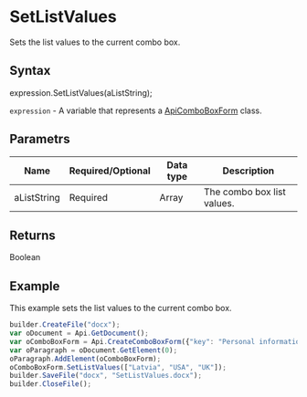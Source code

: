 # SetListValues

Sets the list values to the current combo box.

## Syntax

expression.SetListValues(aListString);

`expression` - A variable that represents a [ApiComboBoxForm](../ApiComboBoxForm.md) class.

## Parametrs

| **Name** | **Required/Optional** | **Data type** | **Description** |
| ------------- | ------------- | ------------- | ------------- |
| aListString | Required | Array<String> | The combo box list values. |

## Returns

Boolean

## Example

This example sets the list values to the current combo box.

```javascript
builder.CreateFile("docx");
var oDocument = Api.GetDocument();
var oComboBoxForm = Api.CreateComboBoxForm({"key": "Personal information", "tip": "Choose your country", "required": true, "placeholder": "Country", "editable": false, "autoFit": false});
var oParagraph = oDocument.GetElement(0);
oParagraph.AddElement(oComboBoxForm);
oComboBoxForm.SetListValues(["Latvia", "USA", "UK"]);
builder.SaveFile("docx", "SetListValues.docx");
builder.CloseFile();
```